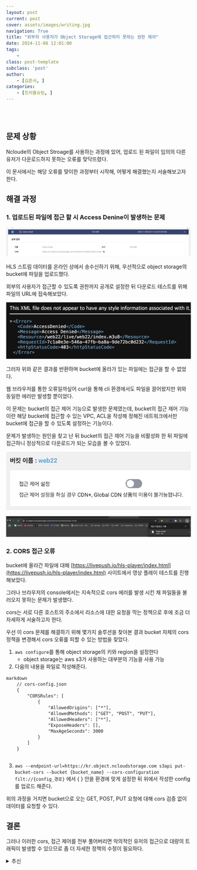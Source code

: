 ```yaml
---
layout: post
current: post
cover: assets/images/writing.jpg
navigation: True
title: "외부의 사용자가 Object Storage에 접근하지 못하는 권한 제어"
date: 2024-11-08 12:01:00
tags:
    - 
class: post-template
subclass: 'post'
author: 
    - [김준서, ]
categories:
    - [트러블슈팅, ]
---
```

<br><br>

## 문제 상황


Ncloude의 Object Stroage를 사용하는 과정에 있어, 업로드 된 파일이 임의의 다른 유저가 다운로드하지 못하는 오류를 맞닥뜨렸다.


이 문서에서는 해당 오류를 맞이한 과정부터 시작해, 어떻게 해결했는지 서술해보고자 한다.


## 해결 과정


### 1. 업로드된 파일에 접근 할 시 Access Denine이 발생하는 문제


![0](/upload/2024-11-08-외부의_사용자가_Object_Storage에_접근하지_못하는_권한_제어.md/0.png)


HLS 스트림 데이터를 온라인 상에서 송수신하기 위해, 우선적으로 object storage의 bucket에 파일을 업로드했다.


외부의 사용자가 접근할 수 있도록 권한까지 공개로 설정한 뒤 다운로드 테스트를 위해 파일의 URL에 접속해보았다.


![1](/upload/2024-11-08-외부의_사용자가_Object_Storage에_접근하지_못하는_권한_제어.md/1.png)


그러자 위와 같은 결과를 반환하며 bucket에 올라가 있는 파일에는 접근을 할 수 없었다.


웹 브라우저를 통한 오류일까싶어 curl을 통해 cli 환경에서도 파일을 끌어왔지만 위와 동일한 에러만 발생할 뿐이었다.


이 문제는 bucket의 접근 제어 기능으로 발생한 문제였는데, bucket의 접근 제어 기능이란 해당 bucket에 접근할 수 있는 VPC, ACL을 작성해 정해진 네트워크에서만 bucket에 접근을 할 수 있도록 설정하는 기능이다.


문제가 발생하는 원인을 찾고 난 뒤 bucket의 접근 제어 기능을 비활성화 한 뒤 파일에 접근하니 정상적으로 다운로드가 되는 모습을 볼 수 있었다.


![2](/upload/2024-11-08-외부의_사용자가_Object_Storage에_접근하지_못하는_권한_제어.md/2.png)


![3](/upload/2024-11-08-외부의_사용자가_Object_Storage에_접근하지_못하는_권한_제어.md/3.png)


### 2. CORS 접근 오류


bucket에 올라간 파일에 대해 [https://livepush.io/hls-player/index.html](https://livepush.io/hls-player/index.html) 사이트에서 영상 플레이 테스트를 진행해보았다.


그러나 브라우저의 console에서는 지속적으로 cors 에러를 발생 시킨 채 파일들을 불러오지 못하는 문제가 발생했다.


cors는 서로 다른 호스트의 주소에서 리소스에 대한 요청을 막는 정책으로 후에 조금 더 자세하게 서술하고자 한다.


우선 이 cors 문제를 해결하기 위해 몇가지 솔루션을 찾아본 결과 bucket 자체의 cors 정책을 변경해서 cors 오류를 피할 수 있는 방법을 찾았다.

1. `aws configure`를 통해 object storage의 키와 region을 설정한다
	- object storage는 aws s3가 사용하는 대부분의 기능을 사용 가능
2. 다음의 내용을 파일로 작성해준다.

	
```
markdown
	// cors-config.json
	{
	    "CORSRules": [
	        {
	            "AllowedOrigins": ["*"],
	            "AllowedMethods": ["GET", "POST", "PUT"],
	            "AllowedHeaders": ["*"],
	            "ExposeHeaders": [],
	            "MaxAgeSeconds": 3000
	        }
	    ]
	}
	
```


3. `aws --endpoint-url=https://kr.object.ncloudstorage.com s3api put-bucket-cors --bucket {bucket_name} --cors-configuration filt://{config_경로}` 에서 { } 안을 환경에 맞게 설정한 뒤 위에서 작성한 config를 업로드 해준다.

위의 과정을 거치면 bucket으로 오는 GET, POST, PUT 요청에 대해 cors 검증 없이 데이터를 요청할 수 있다.


## 결론


그러나 이러한 cors, 접근 제어를 전부 풀어버리면 악의적인 유저의 접근으로 대량의 트래픽이 발생할 수 있으므로 좀 더 자세한 정책의 수정이 필요하다.

<details>
  <summary>추신</summary>


<CORSConfiguration>
<CORSRule>
<AllowedOrigin>[https://yourdomain.com](https://yourdomain.com/)</AllowedOrigin>
<AllowedMethod>GET</AllowedMethod>
<AllowedMethod>PUT</AllowedMethod>
<AllowedMethod>POST</AllowedMethod>
<AllowedMethod>DELETE</AllowedMethod>
<AllowedHeader>*</AllowedHeader>
<ExposeHeader>ETag</ExposeHeader>
<MaxAgeSeconds>3000</MaxAgeSeconds>
</CORSRule>
</CORSConfiguration>


추후에 도메인을 연결하면 Allowed Origin 에 [liboo.kr](http://liboo.kr/) 을 해놓으면 좋을 것 같습니다!



  </details>